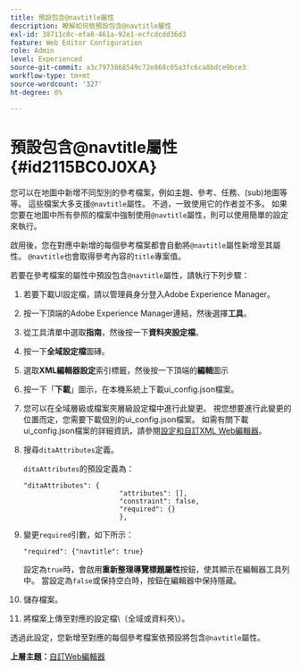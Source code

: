 ```yaml
---
title: 預設包含@navtitle屬性
description: 瞭解如何依預設包含@navtitle屬性
exl-id: 38711c0c-efa8-461a-92e1-ecfcdcdd36d3
feature: Web Editor Configuration
role: Admin
level: Experienced
source-git-commit: a3c7973868549c72e868c05a3fc6ca8bdce9bce3
workflow-type: tm+mt
source-wordcount: '327'
ht-degree: 0%

---
```


# 預設包含@navtitle屬性 {#id2115BC0J0XA}

您可以在地圖中新增不同型別的參考檔案，例如主題、參考、任務、\(sub\)地圖等等。 這些檔案大多支援`@navtitle`屬性。 不過，一致使用它的作者並不多。 如果您要在地圖中所有參照的檔案中強制使用`@navtitle`屬性，則可以使用簡單的設定來執行。

啟用後，您在對應中新增的每個參考檔案都會自動將`@navtitle`屬性新增至其屬性。 `@navtitle`也會取得參考內容的`title`專案值。

若要在參考檔案的屬性中預設包含`@navtitle`屬性，請執行下列步驟：

1. 若要下載UI設定檔，請以管理員身分登入Adobe Experience Manager。

1. 按一下頂端的Adobe Experience Manager連結，然後選擇&#x200B;**工具**。
1. 從工具清單中選取&#x200B;**指南**，然後按一下&#x200B;**資料夾設定檔**。
1. 按一下&#x200B;**全域設定檔**&#x200B;圖磚。
1. 選取&#x200B;**XML編輯器設定**&#x200B;索引標籤，然後按一下頂端的&#x200B;**編輯**&#x200B;圖示
1. 按一下「**下載**」圖示，在本機系統上下載ui\_config.json檔案。
1. 您可以在全域層級或檔案夾層級設定檔中進行此變更。 視您想要進行此變更的位置而定，您需要下載個別的ui\_config.json檔案。 如需有關下載ui\_config.json檔案的詳細資訊，請參閱[設定和自訂XML Web編輯器](conf-folder-level.md#id2065G300O5Z)。

1. 搜尋`ditaAttributes`定義。

   `ditaAttributes`的預設定義為：

   ```
   "ditaAttributes": {
                           "attributes": [],
                           "constraint": false,
                           "required": {}
                           },
   ```

1. 變更`required`引數，如下所示：

   ```
   "required": {"navtitle": true}
   ```

   設定為`true`時，會啟用&#x200B;**重新整理導覽標題屬性**&#x200B;按鈕，使其顯示在編輯器工具列中。 當設定為`false`或保持空白時，按鈕在編輯器中保持隱藏。
1. 儲存檔案。

1. 將檔案上傳至對應的設定檔\（全域或資料夾\）。


透過此設定，您新增至對應的每個參考檔案依預設將包含`@navtitle`屬性。



**上層主題：**[&#x200B;自訂Web編輯器](conf-web-editor.md)
